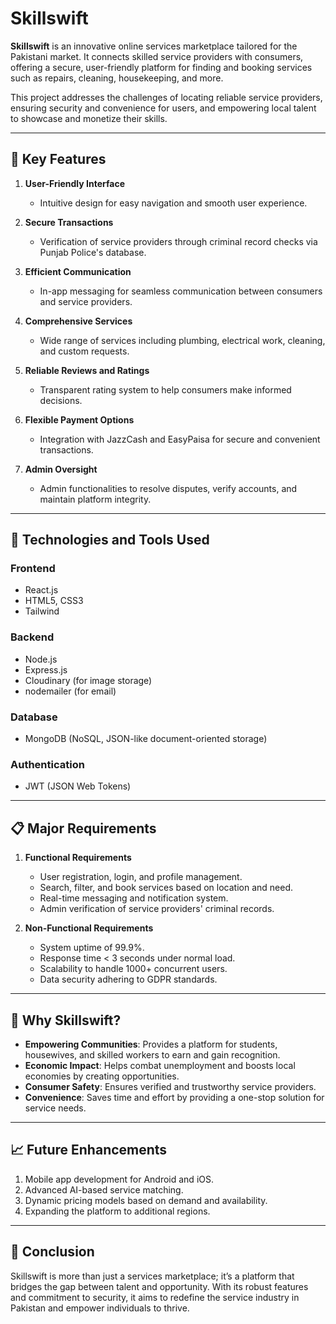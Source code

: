 # Skillswift  

**Skillswift** is an innovative online services marketplace tailored for the Pakistani market. It connects skilled service providers with consumers, offering a secure, user-friendly platform for finding and booking services such as repairs, cleaning, housekeeping, and more.  

This project addresses the challenges of locating reliable service providers, ensuring security and convenience for users, and empowering local talent to showcase and monetize their skills.  

---

## 🚀 **Key Features**  

1. **User-Friendly Interface**  
   - Intuitive design for easy navigation and smooth user experience.  

2. **Secure Transactions**  
   - Verification of service providers through criminal record checks via Punjab Police's database.  

3. **Efficient Communication**  
   - In-app messaging for seamless communication between consumers and service providers.  

4. **Comprehensive Services**  
   - Wide range of services including plumbing, electrical work, cleaning, and custom requests.  

5. **Reliable Reviews and Ratings**  
   - Transparent rating system to help consumers make informed decisions.  

6. **Flexible Payment Options**  
   - Integration with JazzCash and EasyPaisa for secure and convenient transactions.  

7. **Admin Oversight**  
   - Admin functionalities to resolve disputes, verify accounts, and maintain platform integrity.  

---

## 🔧 **Technologies and Tools Used**  

### **Frontend**  
- React.js  
- HTML5, CSS3  
- Tailwind

### **Backend**  
- Node.js  
- Express.js  
- Cloudinary (for image storage)
- nodemailer (for email)

### **Database**  
- MongoDB (NoSQL, JSON-like document-oriented storage)  

### **Authentication**  
- JWT (JSON Web Tokens)  

---

## 📋 **Major Requirements**  

1. **Functional Requirements**  
   - User registration, login, and profile management.  
   - Search, filter, and book services based on location and need.  
   - Real-time messaging and notification system.  
   - Admin verification of service providers' criminal records.  

2. **Non-Functional Requirements**  
   - System uptime of 99.9%.  
   - Response time < 3 seconds under normal load.  
   - Scalability to handle 1000+ concurrent users.  
   - Data security adhering to GDPR standards.  

---

## 🌟 **Why Skillswift?**  

- **Empowering Communities**: Provides a platform for students, housewives, and skilled workers to earn and gain recognition.  
- **Economic Impact**: Helps combat unemployment and boosts local economies by creating opportunities.  
- **Consumer Safety**: Ensures verified and trustworthy service providers.  
- **Convenience**: Saves time and effort by providing a one-stop solution for service needs.  

---

## 📈 **Future Enhancements**  

1. Mobile app development for Android and iOS.  
2. Advanced AI-based service matching.  
3. Dynamic pricing models based on demand and availability.  
4. Expanding the platform to additional regions.  

---

## 🎯 **Conclusion**  

Skillswift is more than just a services marketplace; it’s a platform that bridges the gap between talent and opportunity. With its robust features and commitment to security, it aims to redefine the service industry in Pakistan and empower individuals to thrive.  
